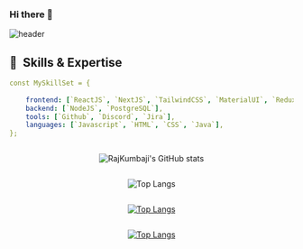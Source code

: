 
### Hi there 👋
![header](https://capsule-render.vercel.app/api?type=venom&color=auto&height=300&section=header&text=I%27m%20Raj%20Kumbaji&fontSize=90)

<h2> 🚀 &nbsp;Skills & Expertise</h2>


```yaml
const MySkillSet = {
 
    frontend: [`ReactJS`, `NextJS`, `TailwindCSS`, `MaterialUI`, `Redux Toolkit`, `Redux`],
    backend: [`NodeJS`, `PostgreSQL`],
    tools: [`Github`, `Discord`, `Jira`],
    languages: [`Javascript`, `HTML`, `CSS`, `Java`],
};

```


<div style="display: flex; flex-direction: column; align-items: center;">

 ![RajKumbaji's GitHub stats](https://github-readme-stats.vercel.app/api?username=kumbajirajkumar123&show_icons=true&theme=radical)

![Top Langs](https://github-readme-stats.vercel.app/api/top-langs/?username=kumbajirajkumar123&hide_progress=true)

[![Top Langs](https://github-readme-stats.vercel.app/api/top-langs/?username=kumbajirajkumar123&layout=donut-vertical)](https://github.com/anuraghazra/github-readme-stats)

[![Top Langs](https://github-readme-stats.vercel.app/api/top-langs/?username=kumbajirajkumar123&layout=pie)](https://github.com/anuraghazra/github-readme-stats)

</div>




<!--
**kumbajirajkumar123/kumbajirajkumar123** is a ✨ _special_ ✨ repository because its `README.md` (this file) appears on your GitHub profile.

Here are some ideas to get you started:

- 🔭 I’m currently working on ...
- 🌱 I’m currently learning ...
- 👯 I’m looking to collaborate on ...
- 🤔 I’m looking for help with ...
- 💬 Ask me about ...
- 📫 How to reach me: ...
- 😄 Pronouns: ...
- ⚡ Fun fact: ...
-->
